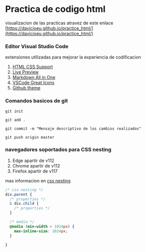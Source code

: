 # Practica de codigo html


visualizacion de las practicas atravez de este enlace [https://davicioeu.github.io/practice_html/](https://davicioeu.github.io/practice_html/)


### Editor Visual Studio Code

extensiones utilizadas para mejorar la experiencia de codificacion

1. [HTML CSS Support](https://marketplace.visualstudio.com/items?itemName=ecmel.vscode-html-css)
2. [Live Preview](https://marketplace.visualstudio.com/items?itemName=ms-vscode.live-server)
3. [Markdown All in One](https://marketplace.visualstudio.com/items?itemName=yzhang.markdown-all-in-one)
4. [VSCode Great Icons](https://marketplace.visualstudio.com/items?itemName=emmanuelbeziat.vscode-great-icons)
5. [Github theme](https://marketplace.visualstudio.com/items?itemName=GitHub.github-vscode-theme)




### Comandos basicos de git

` git init `

` git add . `

` git commit -m "Mensaje descriptivo de los cambios realizados" `


` git push origin master `


### navegadores soportados para CSS nesting
 1. Edge  apartir de v112
 2. Chrome apartir de v112
 3. Firefox apartir de v117

mas informacion en [css nesting](https://drafts.csswg.org/css-nesting-1/)

```scss
/* css nesting */
div.parent {
  /* properties */
  & div.child {
    /* properties */
  }

  /* media */
  @media (min-width > 1024px) {
    max-inline-size: 1024px;
  }

}


```

